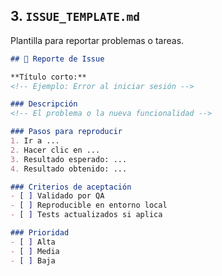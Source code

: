 ## 3. `ISSUE_TEMPLATE.md`
Plantilla para reportar problemas o tareas.  

```markdown
## 🐞 Reporte de Issue

**Título corto:**
<!-- Ejemplo: Error al iniciar sesión -->

### Descripción
<!-- El problema o la nueva funcionalidad -->

### Pasos para reproducir
1. Ir a ...
2. Hacer clic en ...
3. Resultado esperado: ...
4. Resultado obtenido: ...

### Criterios de aceptación
- [ ] Validado por QA
- [ ] Reproducible en entorno local
- [ ] Tests actualizados si aplica

### Prioridad
- [ ] Alta
- [ ] Media
- [ ] Baja
